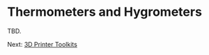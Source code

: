 # Thermometers and Hygrometers
TBD.

Next: [3D Printer Toolkits](https://github.com/500Foods/WelcomeToTroodon/blob/main/docs/level_1/toolkits.md)
